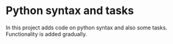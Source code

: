 # Python syntax and tasks

In this project adds code on python syntax and also some tasks.
Functionality is added gradually.
